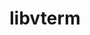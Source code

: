 ---
title: "libvterm"
layout: cache
categories: [package, develop]
meta: {"compilers": ["gcc@=10.2.1", "gcc@=10.5.0", "gcc@=13.3.0", "gcc@=7.5.0"], "num_specs": 8, "num_specs_by_stack": {"developer-tools": 1, "developer-tools-aarch64-linux-gnu": 3, "developer-tools-manylinux2014": 1, "developer-tools-x86_64_v3-linux-gnu": 3, "root": 8}, "oss": ["centos7", "rhel8", "ubuntu18.04"], "platforms": ["linux"], "stacks": ["developer-tools", "developer-tools-aarch64-linux-gnu", "developer-tools-manylinux2014", "developer-tools-x86_64_v3-linux-gnu", "root"], "targets": ["aarch64", "x86_64_v3"], "versions": ["0.3.3"]}
spec_details: [{"compiler": "gcc@=13.3.0", "hash": "35ys27sc7mrq2k5xduajjhjmtjbsdnan", "os": "rhel8", "platform": "linux", "size": "-", "stacks": ["developer-tools-aarch64-linux-gnu", "root"], "target": "aarch64", "variants": ["build_system=makefile"], "versions": ["0.3.3"]}, {"compiler": "gcc@=13.3.0", "hash": "4btem6unwynk3tsh2gsjygytpjnr5bma", "os": "rhel8", "platform": "linux", "size": "-", "stacks": ["developer-tools-aarch64-linux-gnu", "root"], "target": "aarch64", "variants": ["build_system=makefile"], "versions": ["0.3.3"]}, {"compiler": "gcc@=10.2.1", "hash": "7mq6bgjvbon3k5pdx2whkq6whozrxqtf", "os": "centos7", "platform": "linux", "size": "-", "stacks": ["developer-tools-manylinux2014", "root"], "target": "x86_64_v3", "variants": ["build_system=makefile"], "versions": ["0.3.3"]}, {"compiler": "gcc@=10.5.0", "hash": "7v56cmj4m6yp34yhcptkpw7bjvthckeq", "os": "centos7", "platform": "linux", "size": "-", "stacks": ["developer-tools-x86_64_v3-linux-gnu", "root"], "target": "x86_64_v3", "variants": ["build_system=makefile"], "versions": ["0.3.3"]}, {"compiler": "gcc@=10.5.0", "hash": "dj6oz3zmmx6ntgjavii2hrziswwf3ohs", "os": "centos7", "platform": "linux", "size": "-", "stacks": ["developer-tools-x86_64_v3-linux-gnu", "root"], "target": "x86_64_v3", "variants": ["build_system=makefile"], "versions": ["0.3.3"]}, {"compiler": "gcc@=13.3.0", "hash": "ojsngi4skysec7wl44wzpovvkqhfht4q", "os": "rhel8", "platform": "linux", "size": "-", "stacks": ["developer-tools-aarch64-linux-gnu", "root"], "target": "aarch64", "variants": ["build_system=makefile"], "versions": ["0.3.3"]}, {"compiler": "gcc@=7.5.0", "hash": "s27iuefbcxun3nac6xvswlfhnv2vhyt4", "os": "ubuntu18.04", "platform": "linux", "size": "-", "stacks": ["developer-tools", "root"], "target": "x86_64_v3", "variants": ["build_system=makefile"], "versions": ["0.3.3"]}, {"compiler": "gcc@=10.5.0", "hash": "wqupxpnd3jfovi4nwmc7v7rpppano53b", "os": "centos7", "platform": "linux", "size": "-", "stacks": ["developer-tools-x86_64_v3-linux-gnu", "root"], "target": "x86_64_v3", "variants": ["build_system=makefile"], "versions": ["0.3.3"]}]
---